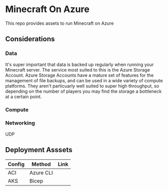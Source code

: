 # Minecraft On Azure

This repo provides assets to run Minecraft on Azure

## Considerations

### Data

It's super important that data is backed up regularly when running your Minecraft server. The service most suited to this is the Azure Storage Account. Azure Storage Accounts have a mature set of features for the management of file backups, and can be used in a wide variety of compute platforms. They aren't particuarly well suited to super high throughput, so depending on the number of players you may find the storage a bottleneck at a certain point.

### Compute

### Networking

UDP

## Deployment Asssets

Config | Method | Link
------ | ------ | ----
ACI | Azure CLI | 
AKS | Bicep |
